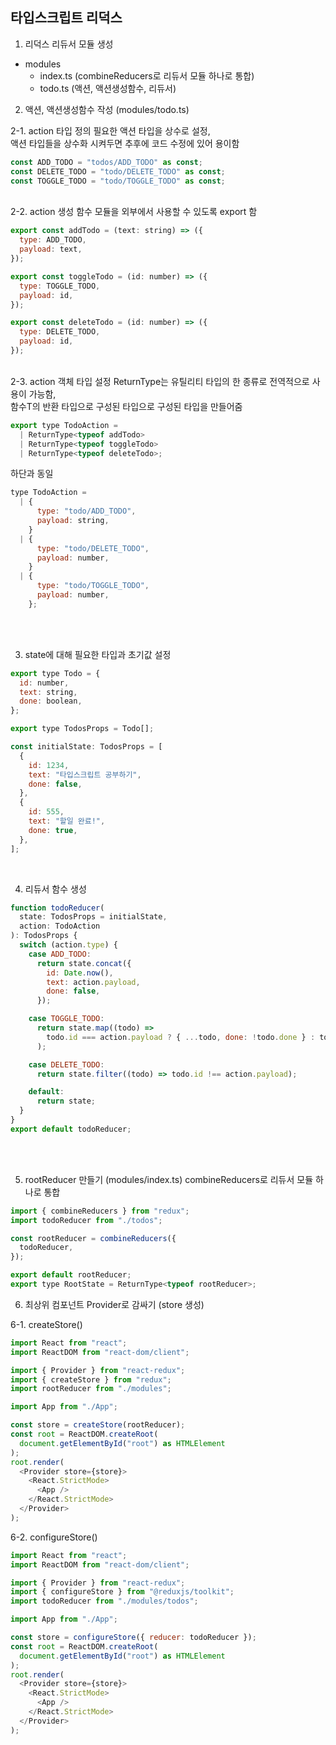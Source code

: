 ## 타입스크립트 리덕스

1. 리덕스 리듀서 모듈 생성

- modules
  - index.ts (combineReducers로 리듀서 모듈 하나로 통합)
  - todo.ts (액션, 액션생성함수, 리듀서)
    <br>

2. 액션, 액션생성함수 작성 (modules/todo.ts)

2-1. action 타입 정의
필요한 액션 타입을 상수로 설정, <br>
액션 타입들을 상수화 시켜두면 추후에 코드 수정에 있어 용이함

```js
const ADD_TODO = "todos/ADD_TODO" as const;
const DELETE_TODO = "todo/DELETE_TODO" as const;
const TOGGLE_TODO = "todo/TOGGLE_TODO" as const;
```

<br>
2-2. action 생성 함수
모듈을 외부에서 사용할 수 있도록 export 함

```js
export const addTodo = (text: string) => ({
  type: ADD_TODO,
  payload: text,
});

export const toggleTodo = (id: number) => ({
  type: TOGGLE_TODO,
  payload: id,
});

export const deleteTodo = (id: number) => ({
  type: DELETE_TODO,
  payload: id,
});
```

<br>
2-3. action 객체 타입 설정
ReturnType<T>는 유틸리티 타입의 한 종류로 전역적으로 사용이 가능함, <br>
함수T의 반환 타입으로 구성된 타입으로 구성된 타입을 만들어줌

```js
export type TodoAction =
  | ReturnType<typeof addTodo>
  | ReturnType<typeof toggleTodo>
  | ReturnType<typeof deleteTodo>;
```

하단과 동일

```js
type TodoAction =
  | {
      type: "todo/ADD_TODO",
      payload: string,
    }
  | {
      type: "todo/DELETE_TODO",
      payload: number,
    }
  | {
      type: "todo/TOGGLE_TODO",
      payload: number,
    };
```

<br>
<br>

3. state에 대해 필요한 타입과 초기값 설정

```js
export type Todo = {
  id: number,
  text: string,
  done: boolean,
};

export type TodosProps = Todo[];

const initialState: TodosProps = [
  {
    id: 1234,
    text: "타입스크립트 공부하기",
    done: false,
  },
  {
    id: 555,
    text: "할일 완료!",
    done: true,
  },
];
```

<Br>

4. 리듀서 함수 생성

```js
function todoReducer(
  state: TodosProps = initialState,
  action: TodoAction
): TodosProps {
  switch (action.type) {
    case ADD_TODO:
      return state.concat({
        id: Date.now(),
        text: action.payload,
        done: false,
      });

    case TOGGLE_TODO:
      return state.map((todo) =>
        todo.id === action.payload ? { ...todo, done: !todo.done } : todo
      );

    case DELETE_TODO:
      return state.filter((todo) => todo.id !== action.payload);

    default:
      return state;
  }
}
export default todoReducer;
```

<br>
<br>

5. rootReducer 만들기 (modules/index.ts)
   combineReducers로 리듀서 모듈 하나로 통합

```js
import { combineReducers } from "redux";
import todoReducer from "./todos";

const rootReducer = combineReducers({
  todoReducer,
});

export default rootReducer;
export type RootState = ReturnType<typeof rootReducer>;
```

6. 최상위 컴포넌트 Provider로 감싸기 (store 생성)

6-1. createStore()

```js
import React from "react";
import ReactDOM from "react-dom/client";

import { Provider } from "react-redux";
import { createStore } from "redux";
import rootReducer from "./modules";

import App from "./App";

const store = createStore(rootReducer);
const root = ReactDOM.createRoot(
  document.getElementById("root") as HTMLElement
);
root.render(
  <Provider store={store}>
    <React.StrictMode>
      <App />
    </React.StrictMode>
  </Provider>
);
```

6-2. configureStore()

```js
import React from "react";
import ReactDOM from "react-dom/client";

import { Provider } from "react-redux";
import { configureStore } from "@reduxjs/toolkit";
import todoReducer from "./modules/todos";

import App from "./App";

const store = configureStore({ reducer: todoReducer });
const root = ReactDOM.createRoot(
  document.getElementById("root") as HTMLElement
);
root.render(
  <Provider store={store}>
    <React.StrictMode>
      <App />
    </React.StrictMode>
  </Provider>
);
```
